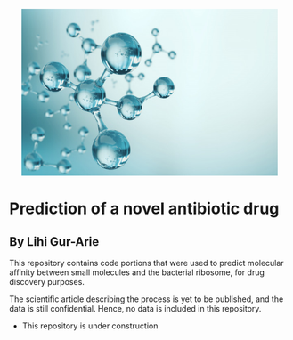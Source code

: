 <p align="center">
  <img width="460" height="300" src="mol_background.jpg">
</p>

# Prediction of a novel antibiotic drug
## By Lihi Gur-Arie

This repository contains code portions that were used to predict molecular affinity between small molecules
and the bacterial ribosome, for drug discovery purposes.

The scientific article describing the process is yet to be published, and the data is still confidential.
Hence, no data is included in this repository.

* This repository is under construction
